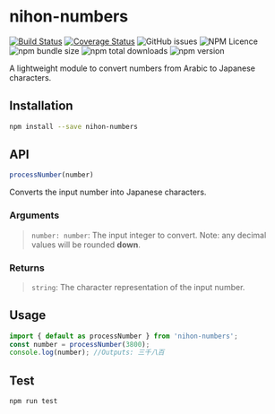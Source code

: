 # nihon-numbers
[![Build Status](https://travis-ci.org/SimpleProgrammingAU/nihon-numbers.svg?branch=master)](https://travis-ci.org/SimpleProgrammingAU/nihon-numbers)
[![Coverage Status](https://coveralls.io/repos/github/SimpleProgrammingAU/nihon-numbers/badge.svg?branch=master)](https://coveralls.io/github/SimpleProgrammingAU/nihon-numbers?branch=master)
![GitHub issues](https://img.shields.io/github/issues/SimpleProgrammingAU/nihon-numbers)
![NPM Licence](https://img.shields.io/npm/l/nihon-numbers)
![npm bundle size](https://img.shields.io/bundlephobia/min/nihon-numbers)
![npm total downloads](https://img.shields.io/npm/dt/nihon-numbers)
![npm version](https://img.shields.io/npm/v/nihon-numbers)

A lightweight module to convert numbers from Arabic to Japanese characters.

## Installation
```sh
npm install --save nihon-numbers
```

## API
```javascript
processNumber(number)
```
Converts the input number into Japanese characters.

### Arguments
> `number: number`: The input integer to convert. Note: any decimal values will be rounded **down**.

### Returns
> `string`: The character representation of the input number.

## Usage
```typescript
import { default as processNumber } from 'nihon-numbers';
const number = processNumber(3800);
console.log(number); //Outputs: 三千八百
```

## Test
```sh
npm run test
```